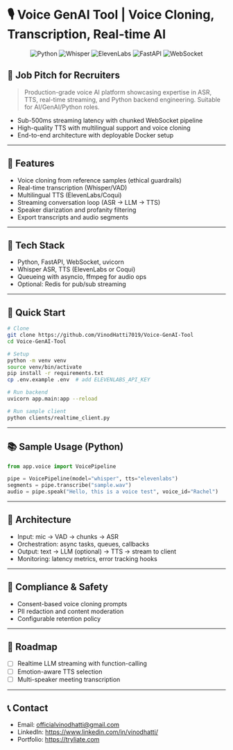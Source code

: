 # 🎙️ Voice GenAI Tool | Voice Cloning, Transcription, Real-time AI

<div align="center">

![Python](https://img.shields.io/badge/Python-3776AB?style=for-the-badge&logo=python&logoColor=white)
![Whisper](https://img.shields.io/badge/Whisper-000000?style=for-the-badge&logo=openai&logoColor=white)
![ElevenLabs](https://img.shields.io/badge/ElevenLabs-FF6B00?style=for-the-badge&logoColor=white)
![FastAPI](https://img.shields.io/badge/FastAPI-009688?style=for-the-badge&logo=fastapi&logoColor=white)
![WebSocket](https://img.shields.io/badge/WebSocket-3b82f6?style=for-the-badge)

</div>

## 🎯 Job Pitch for Recruiters

> Production-grade voice AI platform showcasing expertise in ASR, TTS, real-time streaming, and Python backend engineering. Suitable for AI/GenAI/Python roles.

- Sub-500ms streaming latency with chunked WebSocket pipeline
- High-quality TTS with multilingual support and voice cloning
- End-to-end architecture with deployable Docker setup

---

## 🚀 Features

- Voice cloning from reference samples (ethical guardrails)
- Real-time transcription (Whisper/VAD)
- Multilingual TTS (ElevenLabs/Coqui)
- Streaming conversation loop (ASR -> LLM -> TTS)
- Speaker diarization and profanity filtering
- Export transcripts and audio segments

---

## 🧱 Tech Stack

- Python, FastAPI, WebSocket, uvicorn
- Whisper ASR, TTS (ElevenLabs or Coqui)
- Queueing with asyncio, ffmpeg for audio ops
- Optional: Redis for pub/sub streaming

---

## 🏃 Quick Start

```bash
# Clone
git clone https://github.com/VinodHatti7019/Voice-GenAI-Tool
cd Voice-GenAI-Tool

# Setup
python -m venv venv
source venv/bin/activate
pip install -r requirements.txt
cp .env.example .env  # add ELEVENLABS_API_KEY

# Run backend
uvicorn app.main:app --reload

# Run sample client
python clients/realtime_client.py
```

---

## 📚 Sample Usage (Python)

```python
from app.voice import VoicePipeline

pipe = VoicePipeline(model="whisper", tts="elevenlabs")
segments = pipe.transcribe("sample.wav")
audio = pipe.speak("Hello, this is a voice test", voice_id="Rachel")
```

---

## 🧠 Architecture

- Input: mic -> VAD -> chunks -> ASR
- Orchestration: async tasks, queues, callbacks
- Output: text -> LLM (optional) -> TTS -> stream to client
- Monitoring: latency metrics, error tracking hooks

---

## 🔐 Compliance & Safety

- Consent-based voice cloning prompts
- PII redaction and content moderation
- Configurable retention policy

---

## 🧭 Roadmap

- [ ] Realtime LLM streaming with function-calling
- [ ] Emotion-aware TTS selection
- [ ] Multi-speaker meeting transcription

---

## 📞 Contact

- Email: officialvinodhatti@gmail.com
- LinkedIn: https://www.linkedin.com/in/vinodhatti/
- Portfolio: https://tryliate.com
